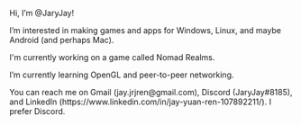 <p>
Hi, I’m @JaryJay!
</p>
<p>
I’m interested in making games and apps for Windows, Linux, and maybe Android (and perhaps Mac).
</p>
<p>
I'm currently working on a game called Nomad Realms.
</p>
<p>
I’m currently learning OpenGL and peer-to-peer networking.
</p>
<p>
You can reach me on Gmail (jay.jrjren@gmail.com), Discord (JaryJay#8185), and LinkedIn (https://www.linkedin.com/in/jay-yuan-ren-107892211/). I prefer Discord.
</p>

<!---
JaryJay/JaryJay is a ✨ special ✨ repository because its `README.md` (this file) appears on your GitHub profile.
You can click the Preview link to take a look at your changes.
--->
